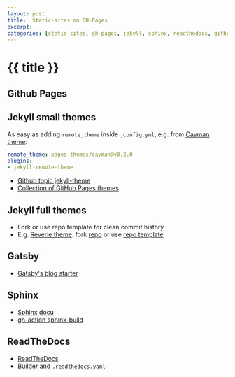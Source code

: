 ```yaml
---
layout: post
title:  Static-sites on GH-Pages
excerpt: 
categories: [statis-sites, gh-pages, jekyll, sphinx, readthedocs, github.io]
---
```


# {{ title }}

## Github Pages

## Jekyll small themes

As easy as adding `remote_theme` inside `_config.yml`, e.g. from [Cayman theme](https://github.com/pages-themes/cayman#usage):
```yaml
remote_theme: pages-themes/cayman@v0.2.0
plugins:
- jekyll-remote-theme
```


* [Github topic jekyll-theme](https://github.com/topics/jekyll-theme)
* [Collection of GitHub Pages themes](https://jekyllthemes.io/github-pages-themes)

## Jekyll full themes

* Fork or use repo template for clean commit history
* E.g. [Reverie theme](https://github.com/login?return_to=%2Famitmerchant1990%2Freverie): fork [repo](https://github.com/amitmerchant1990/reverie/fork) or use [repo template](https://github.com/amitmerchant1990/reverie/generate)

## Gatsby

* [Gatsby's blog starter](https://github.com/gatsbyjs/gatsby-starter-blog)

## Sphinx

* [Sphinx docu](https://www.sphinx-doc.org/en/master/)
* [gh-action sphinx-build](https://github.com/marketplace/actions/sphinx-build)

## ReadTheDocs

* [ReadTheDocs](https://docs.readthedocs.io/en/stable/config-file/v2.html)
* [Builder](https://github.com/readthedocs/readthedocs-build) and [`.readthedocs.yaml`](https://docs.readthedocs.io/en/stable/config-file/v2.html)
